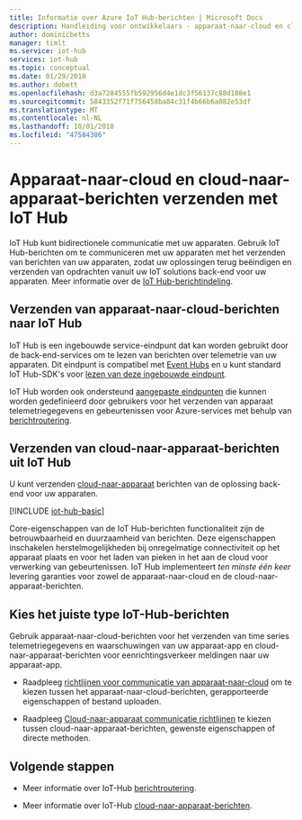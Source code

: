 ```yaml
---
title: Informatie over Azure IoT Hub-berichten | Microsoft Docs
description: Handleiding voor ontwikkelaars - apparaat-naar-cloud en cloud-naar-apparaat met IoT Hub-berichten. Bevat informatie over berichtindelingen en ondersteunde communicatieprotocollen.
author: dominicbetts
manager: timlt
ms.service: iot-hub
services: iot-hub
ms.topic: conceptual
ms.date: 01/29/2018
ms.author: dobett
ms.openlocfilehash: d3a7284555fb592956d4e1dc3f56137c88d108e1
ms.sourcegitcommit: 5843352f71f756458ba84c31f4b66b6a082e53df
ms.translationtype: MT
ms.contentlocale: nl-NL
ms.lasthandoff: 10/01/2018
ms.locfileid: "47584386"
---
```

# <a name="send-device-to-cloud-and-cloud-to-device-messages-with-iot-hub"></a>Apparaat-naar-cloud en cloud-naar-apparaat-berichten verzenden met IoT Hub

IoT Hub kunt bidirectionele communicatie met uw apparaten. Gebruik IoT Hub-berichten om te communiceren met uw apparaten met het verzenden van berichten van uw apparaten, zodat uw oplossingen terug beëindigen en verzenden van opdrachten vanuit uw IoT solutions back-end voor uw apparaten. Meer informatie over de [IoT Hub-berichtindeling](iot-hub-devguide-messages-construct.md).

## <a name="sending-device-to-cloud-messages-to-iot-hub"></a>Verzenden van apparaat-naar-cloud-berichten naar IoT Hub

IoT Hub is een ingebouwde service-eindpunt dat kan worden gebruikt door de back-end-services om te lezen van berichten over telemetrie van uw apparaten. Dit eindpunt is compatibel met [Event Hubs](https://docs.microsoft.com/azure/event-hubs/) en u kunt standard IoT Hub-SDK's voor [lezen van deze ingebouwde eindpunt](iot-hub-devguide-messages-read-builtin.md).

IoT Hub worden ook ondersteund [aangepaste eindpunten](iot-hub-devguide-endpoints.md#custom-endpoints) die kunnen worden gedefinieerd door gebruikers voor het verzenden van apparaat telemetriegegevens en gebeurtenissen voor Azure-services met behulp van [berichtroutering](iot-hub-devguide-messages-d2c.md).

## <a name="sending-cloud-to-device-messages-from-iot-hub"></a>Verzenden van cloud-naar-apparaat-berichten uit IoT Hub

U kunt verzenden [cloud-naar-apparaat](iot-hub-devguide-messages-c2d.md) berichten van de oplossing back-end voor uw apparaten.

[!INCLUDE [iot-hub-basic](../../includes/iot-hub-basic-partial.md)]

Core-eigenschappen van de IoT Hub-berichten functionaliteit zijn de betrouwbaarheid en duurzaamheid van berichten. Deze eigenschappen inschakelen herstelmogelijkheden bij onregelmatige connectiviteit op het apparaat plaats en voor het laden van pieken in het aan de cloud voor verwerking van gebeurtenissen. IoT Hub implementeert *ten minste één keer* levering garanties voor zowel de apparaat-naar-cloud en de cloud-naar-apparaat-berichten.

## <a name="choosing-the-right-type-of-iot-hub-messaging"></a>Kies het juiste type IoT-Hub-berichten

Gebruik apparaat-naar-cloud-berichten voor het verzenden van time series telemetriegegevens en waarschuwingen van uw apparaat-app en cloud-naar-apparaat-berichten voor eenrichtingsverkeer meldingen naar uw apparaat-app.

* Raadpleeg [richtlijnen voor communicatie van apparaat-naar-cloud](https://docs.microsoft.com/azure/iot-hub/iot-hub-devguide-d2c-guidance) om te kiezen tussen het apparaat-naar-cloud-berichten, gerapporteerde eigenschappen of bestand uploaden.

* Raadpleeg [Cloud-naar-apparaat communicatie richtlijnen](https://docs.microsoft.com/azure/iot-hub/iot-hub-devguide-c2d-guidance) te kiezen tussen cloud-naar-apparaat-berichten, gewenste eigenschappen of directe methoden.

## <a name="next-steps"></a>Volgende stappen

* Meer informatie over IoT-Hub [berichtroutering](iot-hub-devguide-messages-d2c.md).

* Meer informatie over IoT-Hub [cloud-naar-apparaat-berichten](iot-hub-devguide-messages-c2d.md).